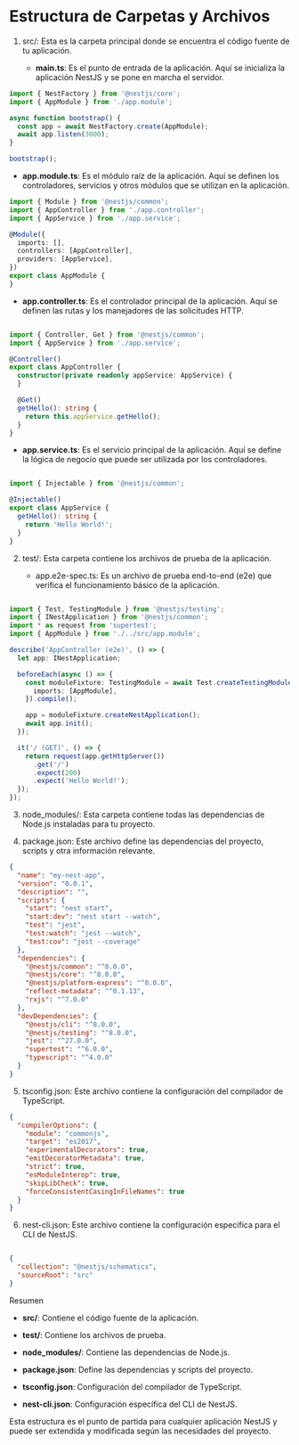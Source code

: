# Estructura de Carpetas y Archivos

1) src/: Esta es la carpeta principal donde se encuentra el código fuente de tu aplicación.

    - **main.ts**: Es el punto de entrada de la aplicación. Aquí se inicializa la aplicación NestJS y se pone en marcha el
      servidor.

```typescript
import { NestFactory } from '@nestjs/core';
import { AppModule } from './app.module';

async function bootstrap() {
  const app = await NestFactory.create(AppModule);
  await app.listen(3000);
}

bootstrap();
```

- **app.module.ts**: Es el módulo raíz de la aplicación. Aquí se definen los controladores, servicios y otros módulos que se
  utilizan en la aplicación.

```typescript
import { Module } from '@nestjs/common';
import { AppController } from './app.controller';
import { AppService } from './app.service';

@Module({
  imports: [],
  controllers: [AppController],
  providers: [AppService],
})
export class AppModule {
}
```

- **app.controller.ts**: Es el controlador principal de la aplicación. Aquí se definen las rutas y los manejadores de las
  solicitudes HTTP.

```typescript

import { Controller, Get } from '@nestjs/common';
import { AppService } from './app.service';

@Controller()
export class AppController {
  constructor(private readonly appService: AppService) {
  }

  @Get()
  getHello(): string {
    return this.appService.getHello();
  }
}
```

- **app.service.ts**: Es el servicio principal de la aplicación. Aquí se define la lógica de negocio que puede ser utilizada
  por los controladores.

```typescript

import { Injectable } from '@nestjs/common';

@Injectable()
export class AppService {
  getHello(): string {
    return 'Hello World!';
  }
}
```

2) test/: Esta carpeta contiene los archivos de prueba de la aplicación.

    - app.e2e-spec.ts: Es un archivo de prueba end-to-end (e2e) que verifica el funcionamiento básico de la aplicación.

```typescript

import { Test, TestingModule } from '@nestjs/testing';
import { INestApplication } from '@nestjs/common';
import * as request from 'supertest';
import { AppModule } from './../src/app.module';

describe('AppController (e2e)', () => {
  let app: INestApplication;

  beforeEach(async () => {
    const moduleFixture: TestingModule = await Test.createTestingModule({
      imports: [AppModule],
    }).compile();

    app = moduleFixture.createNestApplication();
    await app.init();
  });

  it('/ (GET)', () => {
    return request(app.getHttpServer())
      .get('/')
      .expect(200)
      .expect('Hello World!');
  });
});
```

3) node_modules/: Esta carpeta contiene todas las dependencias de Node.js instaladas para tu proyecto.

4) package.json: Este archivo define las dependencias del proyecto, scripts y otra información relevante.

```json
{
  "name": "my-nest-app",
  "version": "0.0.1",
  "description": "",
  "scripts": {
    "start": "nest start",
    "start:dev": "nest start --watch",
    "test": "jest",
    "test:watch": "jest --watch",
    "test:cov": "jest --coverage"
  },
  "dependencies": {
    "@nestjs/common": "^8.0.0",
    "@nestjs/core": "^8.0.0",
    "@nestjs/platform-express": "^8.0.0",
    "reflect-metadata": "^0.1.13",
    "rxjs": "^7.0.0"
  },
  "devDependencies": {
    "@nestjs/cli": "^8.0.0",
    "@nestjs/testing": "^8.0.0",
    "jest": "^27.0.0",
    "supertest": "^6.0.0",
    "typescript": "^4.0.0"
  }
}
```

5) tsconfig.json: Este archivo contiene la configuración del compilador de TypeScript.

```json
{
  "compilerOptions": {
    "module": "commonjs",
    "target": "es2017",
    "experimentalDecorators": true,
    "emitDecoratorMetadata": true,
    "strict": true,
    "esModuleInterop": true,
    "skipLibCheck": true,
    "forceConsistentCasingInFileNames": true
  }
}
```

6) nest-cli.json: Este archivo contiene la configuración específica para el CLI de NestJS.

```json

{
  "collection": "@nestjs/schematics",
  "sourceRoot": "src"
}
```

Resumen

- **src/**: Contiene el código fuente de la aplicación.

- **test/**: Contiene los archivos de prueba.

- **node_modules/**: Contiene las dependencias de Node.js.

- **package.json**: Define las dependencias y scripts del proyecto.

- **tsconfig.json**: Configuración del compilador de TypeScript.

- **nest-cli.json**: Configuración específica del CLI de NestJS.

Esta estructura es el punto de partida para cualquier aplicación NestJS y puede ser extendida y modificada según las
necesidades del proyecto.